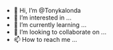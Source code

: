 - 👋 Hi, I’m @Tonykalonda
- 👀 I’m interested in ...
- 🌱 I’m currently learning ...
- 💞️ I’m looking to collaborate on ...
- 📫 How to reach me ...

<!---
Tonykalonda/Tonykalonda is a ✨ special ✨ repository because its `README.md` (this file) appears on your GitHub profile.
You can click the Preview link to take a look at your changes.
--->
